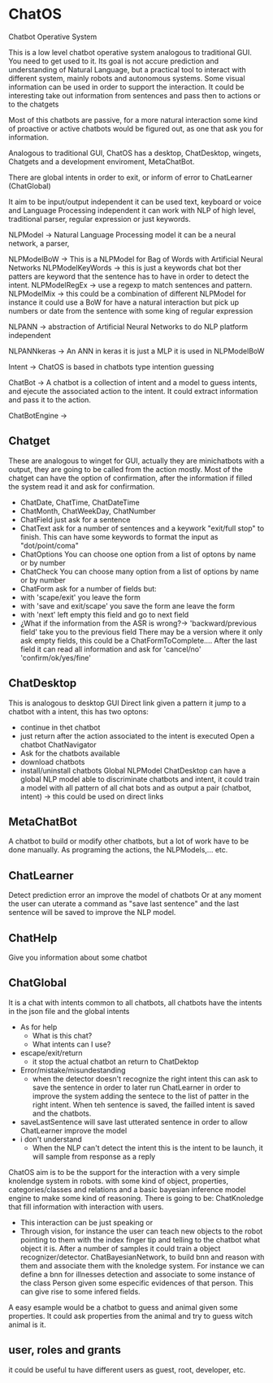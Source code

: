 # ChatOS
Chatbot Operative System

This is a low level chatbot operative system analogous to traditional GUI. You need to get used to it. Its goal is not accure prediction and understanding of Natural Language, but a practical tool to interact with different system, mainly robots and autonomous systems.
Some visual information can be used in order to support the interaction.
It could be interesting take out information from sentences and pass then to actions or to the chatgets

Most of this chatbots are passive, for a more natural interaction some kind of proactive or active chatbots would be figured out, as one that ask you for information.

Analogous to traditional GUI, ChatOS has a desktop, ChatDesktop, wingets, Chatgets and a development enviroment, MetaChatBot.

There are global intents in order to exit, or inform of error to ChatLearner (ChatGlobal)

It aim to be input/output independent it can be used text, keyboard or voice and Language Processing independent it can work with NLP of high level, traditional parser, regular expression or just keywords.

NLPModel -> Natural Language Processing model it can be a neural network, a parser, 

NLPModelBoW -> This is a NLPModel for Bag of Words with Artificial Neural Networks
NLPModelKeyWords -> this is just a keywords chat bot ther patters are keyword that the sentence has to have in order to detect the intent.
NLPModelRegEx -> use a regexp to match sentences and pattern.
NLPModelMix -> this could be a combination of different NLPModel for instance it could use a BoW for have a natural interaction but pick up numbers or date from the sentence with some king of regular expression

NLPANN -> abstraction of Artificial Neural Networks to do NLP platform independent

NLPANNkeras -> An ANN in keras it is just a MLP it is used in NLPModelBoW

Intent -> ChatOS is based in chatbots type intention guessing

ChatBot -> A chatbot is a collection of intent and a model to guess intents, and ejecute the associated action to the intent. It could extract information and pass it to the action.

ChatBotEngine ->

## Chatget 
These are analogous to winget for GUI, actually they are minichatbots with a output, they are going to be called from the action mostly.
Most of the chatget can have the option of confirmation, after the information if filled the system read it and ask for confirmation.
- ChatDate, ChatTime, ChatDateTime
- ChatMonth, ChatWeekDay, ChatNumber
- ChatField
 just ask for a sentence
- ChatText
 ask for a number of sentences and a keywork "exit/full stop" to finish.
 This can have some keywords to format the input as "dot/point/coma"
- ChatOptions
 You can choose one option from a list of optons by name or by number
- ChatCheck
 You can choose many option from a list of options by name or by number
- ChatForm
 ask for a number of fields but:
 - with 'scape/exit' you leave the form
 - with 'save and exit/scape' you save the form ane leave the form
 - with 'next' left empty this field and go to next field
 - ¿What if the information from the ASR is wrong?-> 'backward/previous field' take you to the previous field
 There may be a version where it only ask empty fields, this could be a ChatFormToComplete....
 After the last field it can read all information and ask for 'cancel/no' 'confirm/ok/yes/fine'

## ChatDesktop
This is analogous to desktop GUI
Direct link
 given a pattern it jump to a chatbot with a intent, this has two optons:
  - continue in thet chatbot
  - just return after the action associated to the intent is executed
Open a chatbot
ChatNavigator
 - Ask for the chatbots available
 - download chatbots
 - install/uninstall chatbots
Global NLPModel
ChatDesktop can have a global NLP model able to discriminate chatbots and intent, it could train a model with all pattern of all chat bots and as output a pair (chatbot, intent) -> this could be used on direct links

## MetaChatBot
A chatbot to build or modify other chatbots, but a lot of work have to be done manually. As programing the actions, the NLPModels,... etc.

## ChatLearner
Detect prediction error an improve the model of chatbots
Or at any moment the user can uterate a command as "save last sentence" and the last sentence will be saved to improve the NLP model.

## ChatHelp
Give you information about some chatbot

## ChatGlobal
It is a chat with intents common to all chatbots, all chatbots have the intents in the json file and the global intents
- As for help
  - What is this chat?
  - What intents can I use?
- escape/exit/return
  - it stop the actual chatbot an return to ChatDektop
- Error/mistake/misundestanding
  - when the detector doesn't recognize the right intent this can ask to save the sentence in order to later run ChatLearner in order to improve the system adding the sentece to the list of patter in the right intent. When teh sentence is saved, the failled intent is saved and the chatbots.
- saveLastSentence
 will save last utterated sentence in order to allow ChatLearner improve the model
- i don't understand
   - When the NLP can't detect the intent this is the intent to be launch, it will sample from response as a reply

ChatOS aim is to be the support for the interaction with a very simple knolendge system in robots. 
with some kind of object, properties, categories/classes and relations and a basic bayesian inference model engine to make some kind of reasoning.
There is going to be: 
 ChatKnoledge that fill information with interaction with users.
  - This interaction can be just speaking or
  - Through vision, for instance the user can teach new objects to the robot pointing to them with the index finger tip and telling to the chatbot what object it is. After a number of samples it could train a object recognizer/detector.
 ChatBayesianNetwork, to build bnn and reason with them and associate them with the knoledge system. For instance we can define a bnn for illnesses detection and associate to some instance of the class Person given some especific evidences of that person. This can give rise to some infered fields.
 
 A easy esample would be a chatbot to guess and animal given some properties. It could ask properties from the animal and try to guess witch animal is it.

## user, roles and grants
it could be useful tu have different users as guest, root, developer, etc.
